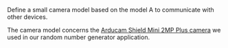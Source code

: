 Define a small camera model based on the model A to communicate with other devices.

The camera model concerns the [Arducam Shield Mini 2MP Plus camera](https://www.arducam.com/docs/spi-cameras-for-arduino/hardware/arducam-shield-mini-2mp-plus/) we used in our random number generator application.
